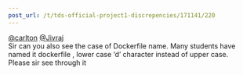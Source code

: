 ```yaml
---
post_url: /t/tds-official-project1-discrepencies/171141/220
---
```

[@carlton](/u/carlton) [@Jivraj](/u/jivraj)  
Sir can you also see the case of Dockerfile name. Many students have named it dockerfile , lower case ‘d’ character instead of upper case.  
Please sir see through it